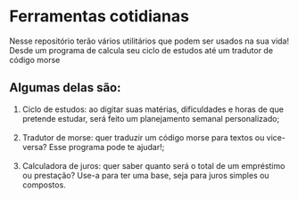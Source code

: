 # Ferramentas cotidianas

Nesse repositório terão vários utilitários que podem ser usados na sua vida! Desde um programa de calcula seu ciclo de estudos até um tradutor de código morse

## Algumas delas são:

1. Ciclo de estudos: ao digitar suas matérias, dificuldades e horas de que pretende estudar, será feito um planejamento semanal personalizado; <br><br>
2. Tradutor de morse: quer traduzir um código morse para textos ou vice-versa? Esse programa pode te ajudar!; <br><br>
3. Calculadora de juros: quer saber quanto será o total de um empréstimo ou prestação? Use-a para ter uma base, seja para juros simples ou compostos.  

